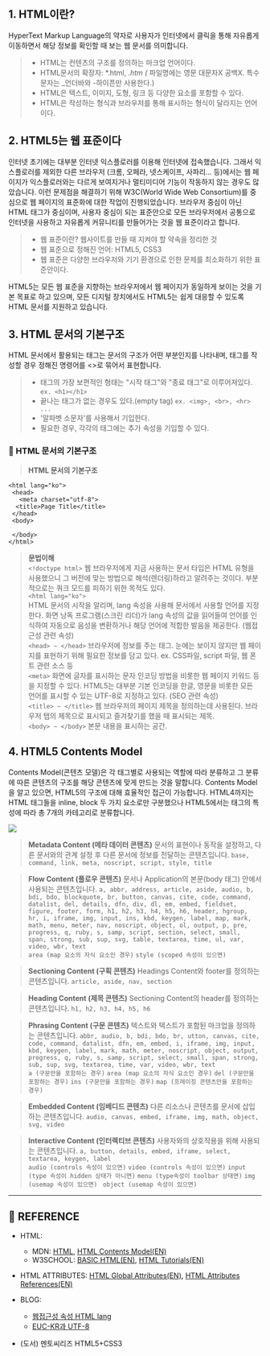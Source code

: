## 1. HTML이란?

HyperText Markup Language의 약자로 사용자가 인터넷에서 클릭을 통해 자유롭게 이동하면서 해당 정보를 확인할 때 보는 웹 문서를 의미합니다. 

> - HTML는 컨텐츠의 구조를 정의하는 마크업 언어이다.
>- HTML문서의 확장자: *.html, *.htm (* 파일명에는 영문 대문자X 공백X. 특수문자는 _언더바와 -하이픈만 사용한다.)
>- HTML은 텍스트, 이미지, 도형, 링크 등 다양한 요소를 포함할 수 있다.
>- HTML은 작성하는 형식과 브라우저를 통해 표시하는 형식이 달라지는 언어이다.<br>


## 2. HTML5는 웹 표준이다

인터넷 초기에는 대부분 인터넷 익스플로러를 이용해 인터넷에 접속했습니다. 그래서 익스플로러를 제외한 다른 브라우저 (크롬, 오페라, 넷스케이프, 사파리... 등)에서는 웹 페이지가 익스플로러와는 다르게 보여지거나 멀티미디어 기능이 작동하지 않는 경우도 많았습니다. 이런 문제점을 해결하기 위해 W3C(World Wide Web Consortium)를 중심으로 웹 페이지의 표준화에 대한 작업이 진행되었습니다. 브라우저 중심이 아닌 HTML 태그가 중심이며, 사용자 중심이 되는 표준안으로 모든 브라우저에서 공통으로 인터넷을 사용하고 자유롭게 커뮤니티를 만들어가는 것을 웹 표준이라고 합니다.

> - 웹 표준이란? 웹사이트를 만들 때 지켜야 할 약속을 정리한 것
>- 웹 표준으로 정해진 언어: HTML5, CSS3
>- 웹 표준은 다양한 브라우저와 기기 환경으로 인한 문제를 최소화하기 위한 표준안이다.


HTML5는 모든 웹 표준을 지향하는 브라우저에서 웹 페이지가 동일하게 보이는 것을 기본 목표로 하고 있으며, 모든 디지털 장치에서도 HTML5는 쉽게 대응할 수 있도록 HTML 문서를 지원하고 있습니다.
<br>


## 3. HTML 문서의 기본구조

HTML 문서에서 활용되는 태그는 문서의 구조가 어떤 부분인지를 나타내며, 태그를 작성할 경우 정해진 명령어를 <>로 묶어서 표현합니다.

> - 태그의 가장 보편적인 형태는 "시작 태그"와 "종료 태그"로 이루어져있다. ```ex. <h1></h1>```
>- 끝나는 태그가 없는 경우도 있다.(empty tag) ```ex. <img>, <br>, <hr> ...```
>- '알파벳 소문자'를 사용해서 기입한다.
>- 필요한 경우, 각각의 태그에는 추가 속성을 기입할 수 있다.<br>


### 📌 HTML 문서의 기본구조

> **HTML 문서의 기본구조**
```<!DOCTYPE html> 
<html lang="ko"> 
 <head> 
   <meta charset="utf-8"> 
  <title>Page Title</title> 
 </head>
 <body> 

 </body>
</html>
```

> **문법이해**<br>
`<!doctype html>` 
웹 브라우저에게 지금 사용하는 문서 타입은 HTML 유형을 사용했으니 그 버전에 맞는 방법으로 해석(렌더링)하라고 알려주는 것이다. 부분적으로는 쿼크 모드를 피하기 위한 목적도 있다. <br>
`<html lang="ko">`  
HTML 문서의 시작을 알리며, lang 속성을 사용해 문서에서 사용할 언어를 지정한다. 화면 낭독 프로그램(스크린 리더)가 lang 속성의 값을 읽어들여 언어를 인식하여 자동으로 음성을 변환하거나 해당 언어에 적합한 발음을 제공한다. (웹접근성 관련 속성) <br>
`<head> ~ </head>`
브라우저에 정보를 주는 태그. 눈에는 보이지 않지만 웹 페이지를 표현하기 위해 필요한 정보를 담고 있다. ex. CSS파일, script 파일, 웹 폰트 관련 소스 등<br>
`<meta>`
화면에 글자를 표시하는 문자 인코딩 방법을 비롯한 웹 페이지 키워드 등을 지정할 수 있다. HTML5는 대부분 기본 인코딩을 한글, 영문을 비롯한 모든 언어를 표시할 수 있는 UTF-8로 지정하고 있다. (SEO 관련 속성) <br>
`<title> ~ </title>` 
웹 브라우저의 페이지 제목을 정의하는데 사용된다. 브라우저 탭의 제목으로 표시되고 즐겨찾기를 했을 때 표시되는 제목.<br>
`<body> ~ </body>`
본문 내용을 표시하는 공간. <br>

## 4. HTML5 Contents Model

Contents Model(콘텐츠 모델)은 각 태그별로 사용되는 역할에 따라 분류하고 그 분류에 따른 콘텐츠의 구조를 해당 콘텐츠에 맞게 만드는 것을 말합니다. Contents Model을 알고 있으면, HTML5의 구조에 대해 효율적인 접근이 가능합니다. HTML4까지는 HTML 태그들을 inline, block 두 가지 요소로만 구분했으나 HTML5에서는 태그의 특성에 따라 총 7개의 카테고리로 분류합니다.

![](https://images.velog.io/images/sukyoungshin/post/ebe16877-2b04-481e-bb4f-4221ae8d9ac7/image.png)

>**Metadata Content (메타 데이터 콘텐츠)**
문서의 표현이나 동작을 설정하고, 다른 문서와의 관계 설정 후 다른 문서에 정보를 전달하는 콘텐츠입니다.
```base, command, link, meta, noscript, script, style, title```<br>


> **Flow Content (플로우 콘텐츠)**
문서나 Application의 본문(body 태그) 안에서 사용되는 콘텐츠입니다.
```a, abbr, address, article, aside, audio, b, bdi, bdo, blockquote, br, button, canvas, cite, code, command, datalist, del, details, dfn, div, dl, em, embed, fieldset, figure, footer, form, h1, h2, h3, h4, h5, h6, header, hgroup, hr, i, iframe, img, input, ins, kbd, keygen, label, map, mark, math, menu, meter, nav, noscript, object, ol, output, p, pre, progress, q, ruby, s, samp, script, section, select, small, span, strong, sub, sup, svg, table, textarea, time, ul, var, video, wbr, text```<br>
```area (map 요소의 자식 요소인 경우)```
```style (scoped 속성이 있으면)```<br>

> **Sectioning Content (구획 콘텐츠)**
Headings Content와 footer를 정의하는 콘텐츠입니다.
```article, aside, nav, section ```<br>

> **Heading Content (제목 콘텐츠)**
Sectioning Content의 header를 정의하는 콘텐츠입니다.
```h1, h2, h3, h4, h5, h6```<br>

> **Phrasing Content (구문 콘텐츠)**
텍스트와 텍스트가 포함된 마크업을 정의하는 콘텐츠입니다.
```abbr, audio, b, bdi, bdo, br, utton, canvas, cite, code, command, datalist, dfn, em, embed, i, iframe, img, input, kbd, keygen, label, mark, math, meter, noscript, object, output, progress, q, ruby, s, samp, script, select, small, span, strong, sub, sup, svg, textarea, time, var, video, wbr, text```<br>
```a (구문만을 포함하는 경우)```
```area (map 요소의 자식 요소인 경우)```
```del (구문만을 포함하는 경우)```
```ins (구문만을 포함하는 경우)```
```map (프레이징 콘텐츠만을 포함하는 경우)```<br>

> **Embedded Content (임베디드 콘텐츠)**
다른 리소스나 콘텐츠를 문서에 삽입하는 콘텐츠입니다.
```audio, canvas, embed, iframe, img, math, object, svg, video```<br>

> **Interactive Content (인터렉티브 콘텐츠)**
사용자와의 상호작용을 위해 사용되는 콘텐츠입니다.
```a, button, details, embed, iframe, select, textarea, keygen, label```<br>
```audio (controls 속성이 있으면)```
```video (controls 속성이 있으면)```
```input (type 속성이 hidden 상태가 아니면)```
```menu (type속성이 toolbar 상태면)```
```img (usemap 속성이 있으면) ```
```object (usemap 속성이 있으면)```<br>

-----------------------------------------

## 📖 REFERENCE 

- HTML:
  + MDN: [HTML](https://developer.mozilla.org/ko/docs/Web/HTML), [HTML Contents Model(EN)](https://developer.mozilla.org/en-US/docs/Web/Guide/HTML/Content_categories)
  + W3SCHOOL: [BASIC HTML(EN)](https://www.w3schools.com/tags/ref_byfunc.asp), [HTML Tutorials(EN)](https://www.w3schools.com/html/default.asp)
  
- HTML ATTRIBUTES: [HTML Global Attributes(EN)](https://www.w3schools.com/tags/ref_standardattributes.asp), [HTML Attributes References(EN)](https://www.w3schools.com/tags/ref_attributes.asp)

- BLOG:
  + [웹접근성 속성 HTML lang](https://mygumi.tistory.com/52)
  + [EUC-KR과 UTF-8](https://velog.io/@sa1341/EUC-KR%EA%B3%BC-UTF-8%EC%9D%84-%EC%95%8C%EA%B3%A0%EA%B0%80%EC%9E%90)
- (도서) 멘토씨리즈 HTML5+CSS3
